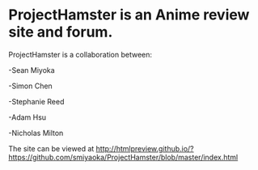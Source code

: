 # ProjectHamster is an Anime review site and forum.

ProjectHamster is a collaboration between:

-Sean Miyoka

-Simon Chen

-Stephanie Reed

-Adam Hsu

-Nicholas Milton

The site can be viewed at
http://htmlpreview.github.io/?https://github.com/smiyaoka/ProjectHamster/blob/master/index.html
